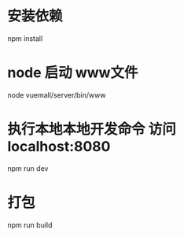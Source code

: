 ﻿# 安装依赖
npm install

# node 启动 www文件
node vuemall/server/bin/www

# 执行本地本地开发命令 访问localhost:8080
npm run dev

# 打包
npm run build

